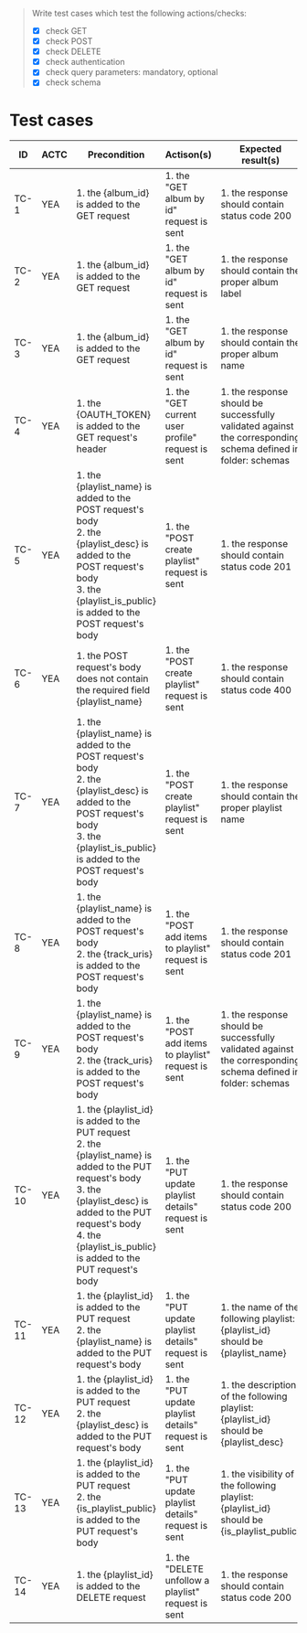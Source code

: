 > Write test cases which test the following actions/checks:
> - [x] check GET
> - [x] check POST
> - [x] check DELETE
> - [x] check authentication
> - [x] check query parameters: mandatory, optional
> - [x] check schema

# Test cases

|ID|ACTC|Precondition|Actison(s)|Expected result(s)|
|---|---|---|---|---|
|TC-1|YEA|1. the {album_id} is added to the GET request|1. the "GET album by id" request is sent|1. the response should contain status code 200
|TC-2|YEA|1. the {album_id} is added to the GET request|1. the "GET album by id" request is sent|1. the response should contain the proper album label
|TC-3|YEA|1. the {album_id} is added to the GET request|1. the "GET album by id" request is sent|1. the response should contain the proper album name
|TC-4|YEA|1. the {OAUTH_TOKEN} is added to the GET request's header|1. the "GET current user profile" request is sent|1. the response should be successfully validated against the corresponding schema defined in folder: schemas
|TC-5|YEA|1. the {playlist_name} is added to the POST request's body<br>2. the {playlist_desc} is added to the POST request's body<br>3. the {playlist_is_public} is added to the POST request's body|1. the "POST create playlist" request is sent|1. the response should contain status code 201
|TC-6|YEA|1. the POST request's body does not contain the required field {playlist_name}|1. the "POST create playlist" request is sent|1. the response should contain status code 400
|TC-7|YEA|1. the {playlist_name} is added to the POST request's body<br>2. the {playlist_desc} is added to the POST request's body<br>3. the {playlist_is_public} is added to the POST request's body|1. the "POST create playlist" request is sent|1. the response should contain the proper playlist name
|TC-8|YEA|1. the {playlist_name} is added to the POST request's body<br>2. the {track_uris} is added to the POST request's body|1. the "POST add items to playlist" request is sent|1. the response should contain status code 201
|TC-9|YEA|1. the {playlist_name} is added to the POST request's body<br>2. the {track_uris} is added to the POST request's body|1. the "POST add items to playlist" request is sent|1. the response should be successfully validated against the corresponding schema defined in folder: schemas
|TC-10|YEA|1. the {playlist_id} is added to the PUT request<br>2. the {playlist_name} is added to the PUT request's body<br>3. the {playlist_desc} is added to the PUT request's body<br>4. the {playlist_is_public} is added to the PUT request's body|1. the "PUT update playlist details" request is sent|1. the response should contain status code 200
|TC-11|YEA|1. the {playlist_id} is added to the PUT request<br>2. the {playlist_name} is added to the PUT request's body|1. the "PUT update playlist details" request is sent|1. the name of the following playlist: {playlist_id} should be {playlist_name}
|TC-12|YEA|1. the {playlist_id} is added to the PUT request<br>2. the {playlist_desc} is added to the PUT request's body|1. the "PUT update playlist details" request is sent|1. the description of the following playlist: {playlist_id} should be {playlist_desc}
|TC-13|YEA|1. the {playlist_id} is added to the PUT request<br>2. the {is_playlist_public} is added to the PUT request's body|1. the "PUT update playlist details" request is sent|1. the visibility of the following playlist: {playlist_id} should be {is_playlist_public}
|TC-14|YEA|1. the {playlist_id} is added to the DELETE request|1. the "DELETE unfollow a playlist" request is sent|1. the response should contain status code 200